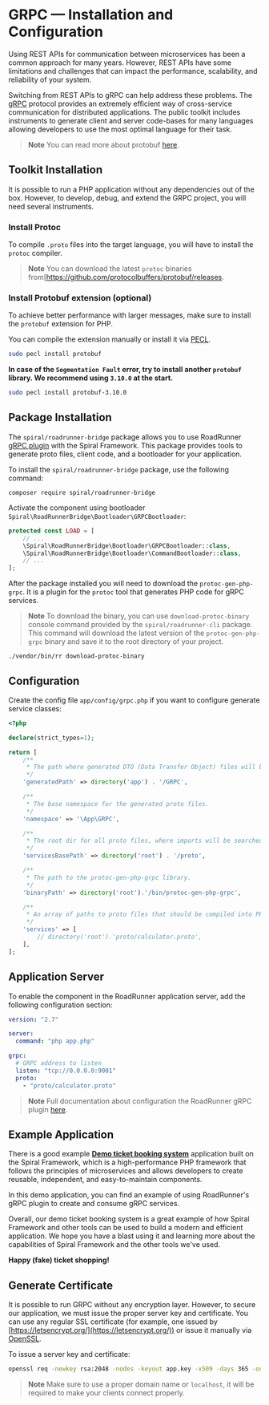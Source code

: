 # GRPC — Installation and Configuration

Using REST APIs for communication between microservices has been a common approach for many years. However, REST APIs
have some limitations and challenges that can impact the performance, scalability, and reliability of your system.

Switching from REST APIs to gRPC can help address these problems. The [gRPC](https://grpc.io/) protocol provides an
extremely efficient way of cross-service communication for distributed applications. The public toolkit includes
instruments to generate client and server code-bases for many languages allowing developers to use the most optimal
language for their task.

> **Note**
> You can read more about protobuf [here](https://developers.google.com/protocol-buffers/docs/overview).

## Toolkit Installation

It is possible to run a PHP application without any dependencies out of the box. However, to develop, debug, and extend
the GRPC project, you will need several instruments.

### Install Protoc

To compile `.proto` files into the target language, you will have to install the `protoc` compiler.

> **Note**
> You can download the latest `protoc` binaries from[https://github.com/protocolbuffers/protobuf/releases.

### Install Protobuf extension (optional)

To achieve better performance with larger messages, make sure to install the `protobuf` extension for PHP.

You can compile the extension manually or install it via [PECL](https://pecl.php.net/package/protobuf).

```bash
sudo pecl install protobuf
```

**In case of the `Segmentation Fault` error, try to install another `protobuf` library. We recommend using `3.10.0` at
the start.**

```bash
sudo pecl install protobuf-3.10.0
```

## Package Installation

The `spiral/roadrunner-bridge` package allows you to use RoadRunner
[gRPC plugin](https://roadrunner.dev/docs/app-server-grpc/2.x/en) with the Spiral Framework. This package provides
tools to generate proto files, client code, and a bootloader for your application.

To install the `spiral/roadrunner-bridge` package, use the following command:

```terminal
composer require spiral/roadrunner-bridge
```

Activate the component using bootloader `Spiral\RoadRunnerBridge\Bootloader\GRPCBootloader`:

```php app/src/Application/Kernel.php
protected const LOAD = [
    // ...
    \Spiral\RoadRunnerBridge\Bootloader\GRPCBootloader::class,
    \Spiral\RoadRunnerBridge\Bootloader\CommandBootloader::class,
    // ...
];
```

After the package installed you will need to download the `protoc-gen-php-grpc`. It is a plugin for the `protoc` tool
that generates PHP code for gRPC services.

> **Note**
> To download the binary, you can use `download-protoc-binary` console command provided by the
> `spiral/roadrunner-cli` package. This command will download the latest version of the `protoc-gen-php-grpc` binary and
> save it to the root directory of your project.

```terminal
./vendor/bin/rr download-protoc-binary
```

## Configuration

Create the config file `app/config/grpc.php` if you want to configure generate service classes:

```php
<?php

declare(strict_types=1);

return [
    /**
     * The path where generated DTO (Data Transfer Object) files will be stored.
     */
    'generatedPath' => directory('app') . '/GRPC',

    /**
     * The base namespace for the generated proto files.
     */
    'namespace' => '\App\GRPC',

    /**
     * The root dir for all proto files, where imports will be searched.
     */
    'servicesBasePath' => directory('root') . '/proto',

    /**
     * The path to the protoc-gen-php-grpc library.
     */
    'binaryPath' => directory('root').'/bin/protoc-gen-php-grpc',

    /**
     * An array of paths to proto files that should be compiled into PHP by the grpc:generate console command.
     */
    'services' => [
        // directory('root').'proto/calculator.proto',
    ],
];
```

## Application Server

To enable the component in the RoadRunner application server, add the following configuration section:

```yaml
version: "2.7"

server:
  command: "php app.php"

grpc:
  # GRPC address to listen
  listen: "tcp://0.0.0.0:9001"
  proto:
    - "proto/calculator.proto"
```

> **Note**
> Full documentation about configuration the RoadRunner gRPC
> plugin [here](https://roadrunner.dev/docs/app-server-grpc/2.x/en).

## Example Application

There is a good example [**Demo ticket booking system**](https://github.com/spiral/ticket-booking) application built 
on the Spiral Framework, which is a high-performance PHP framework that follows the principles of microservices and 
allows developers to create reusable, independent, and easy-to-maintain components.

In this demo application, you can find an example of using RoadRunner's gRPC plugin to create and consume gRPC services.

Overall, our demo ticket booking system is a great example of how Spiral Framework and other tools can be used to build 
a modern and efficient application. We hope you have a blast using it and learning more about the capabilities of 
Spiral Framework and the other tools we've used. 

**Happy (fake) ticket shopping!**

## Generate Certificate

It is possible to run GRPC without any encryption layer. However, to secure our application, we must issue
the proper server key and certificate. You can use any regular SSL certificate (for example, one issued
by [https://letsencrypt.org/](https://letsencrypt.org/)) or issue it manually via [OpenSSL](https://www.openssl.org/).

To issue a server key and certificate:

```bash
openssl req -newkey rsa:2048 -nodes -keyout app.key -x509 -days 365 -out app.crt
```

> **Note**
> Make sure to use a proper domain name or `localhost`, it will be required to make your clients connect properly.
